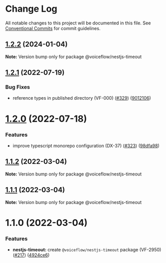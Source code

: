 # Change Log

All notable changes to this project will be documented in this file.
See [Conventional Commits](https://conventionalcommits.org) for commit guidelines.

## [1.2.2](https://github.com/voiceflow/libs/compare/@voiceflow/nestjs-timeout@1.2.1...@voiceflow/nestjs-timeout@1.2.2) (2024-01-04)

**Note:** Version bump only for package @voiceflow/nestjs-timeout

## [1.2.1](https://github.com/voiceflow/libs/compare/@voiceflow/nestjs-timeout@1.2.0...@voiceflow/nestjs-timeout@1.2.1) (2022-07-19)

### Bug Fixes

* reference types in published directory (VF-000) ([#329](https://github.com/voiceflow/libs/issues/329)) ([9012106](https://github.com/voiceflow/libs/commit/9012106d697d26a9878ba427df56b07fa05c7e60))

# [1.2.0](https://github.com/voiceflow/libs/compare/@voiceflow/nestjs-timeout@1.1.2...@voiceflow/nestjs-timeout@1.2.0) (2022-07-18)

### Features

* improve typescript monorepo configuration (DX-37) ([#323](https://github.com/voiceflow/libs/issues/323)) ([98dfa98](https://github.com/voiceflow/libs/commit/98dfa98cf64f1dc7705cbc94a3a5dd3c3e825900))

## [1.1.2](https://github.com/voiceflow/libs/compare/@voiceflow/nestjs-timeout@1.1.1...@voiceflow/nestjs-timeout@1.1.2) (2022-03-04)

**Note:** Version bump only for package @voiceflow/nestjs-timeout

## [1.1.1](https://github.com/voiceflow/libs/compare/@voiceflow/nestjs-timeout@1.1.0...@voiceflow/nestjs-timeout@1.1.1) (2022-03-04)

**Note:** Version bump only for package @voiceflow/nestjs-timeout

# 1.1.0 (2022-03-04)

### Features

* **nestjs-timeout:** create `@voiceflow/nestjs-timeout` package (VF-2950) ([#217](https://github.com/voiceflow/libs/issues/217)) ([4924ce6](https://github.com/voiceflow/libs/commit/4924ce62ffa2e70707ef3a3da9b1b0e709ff8f0f))
